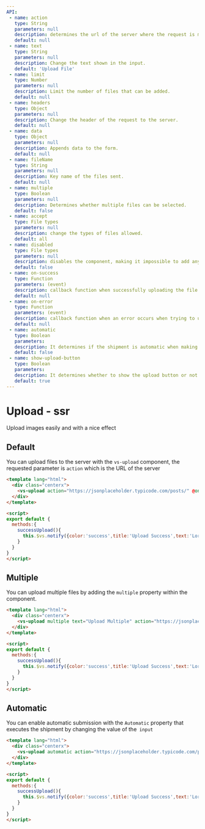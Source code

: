 ```yaml
---
API:
 - name: action
   type: String
   parameters: null
   description: determines the url of the server where the request is made.
   default: null
 - name: text
   type: String
   parameters: null
   description: Change the text shown in the input.
   default: 'Upload File'
 - name: limit
   type: Number
   parameters: null
   description: Limit the number of files that can be added.
   default: null
 - name: headers
   type: Object
   parameters: null
   description: Change the header of the request to the server.
   default: null
 - name: data
   type: Object
   parameters: null
   description: Appends data to the form.
   default: null
 - name: fileName
   type: String
   parameters: null
   description: Key name of the files sent.
   default: null
 - name: multiple
   type: Boolean
   parameters: null
   description: Determines whether multiple files can be selected.
   default: false
 - name: accept
   type: File types
   parameters: null
   description: change the types of files allowed.
   default: all
 - name: disabled
   type: File types
   parameters: null
   description: disables the component, making it impossible to add any file.
   default: false
 - name: on-success
   type: Function
   parameters: (event)
   description: callback function when successfully uploading the file.
   default: null
 - name: on-error
   type: Function
   parameters: (event)
   description: callback function when an error occurs when trying to upload a file.
   default: null
 - name: automatic
   type: Boolean
   parameters:
   description: It determines if the shipment is automatic when making a change of value.
   default: false
 - name: show-upload-button
   type: Boolean
   parameters:
   description: It determines whether to show the upload button or not.
   default: true
---
```


# Upload **- ssr**

<box header>

  Upload images easily and with a nice effect

</box>


<box>

## Default

You can upload files to the server with the `vs-upload` component, the requested parameter is `action` which is the URL of the server

<vuecode md>
<div slot="demo">
  <Demos-Upload-Default />
</div>
<div slot="code">

```html
<template lang="html">
  <div class="centerx">
    <vs-upload action="https://jsonplaceholder.typicode.com/posts/" @on-success="successUpload" />
  </div>
</template>

<script>
export default {
  methods:{
    successUpload(){
      this.$vs.notify({color:'success',title:'Upload Success',text:'Lorem ipsum dolor sit amet, consectetur'})
    }
  }
}
</script>
```

</div>
</vuecode>
</box>

<box>

## Multiple

You can upload multiple files by adding the `multiple` property within the component.

<vuecode md>
<div slot="demo">
  <Demos-Upload-Multiple />
</div>
<div slot="code">

```html
<template lang="html">
  <div class="centerx">
    <vs-upload multiple text="Upload Multiple" action="https://jsonplaceholder.typicode.com/posts/" @on-success="successUpload" />
  </div>
</template>

<script>
export default {
  methods:{
    successUpload(){
      this.$vs.notify({color:'success',title:'Upload Success',text:'Lorem ipsum dolor sit amet, consectetur'})
    }
  }
}
</script>
```

</div>
</vuecode>
</box>


<box>

## Automatic

You can enable automatic submission with the `Automatic` property that executes the shipment by changing the value of the` input`

<vuecode md>
<div slot="demo">
  <Demos-Upload-Automatic />
</div>
<div slot="code">

```html
<template lang="html">
  <div class="centerx">
    <vs-upload automatic action="https://jsonplaceholder.typicode.com/posts/" @on-success="successUpload" />
  </div>
</template>

<script>
export default {
  methods:{
    successUpload(){
      this.$vs.notify({color:'success',title:'Upload Success',text:'Lorem ipsum dolor sit amet, consectetur'})
    }
  }
}
</script>
```

</div>
</vuecode>
</box>
